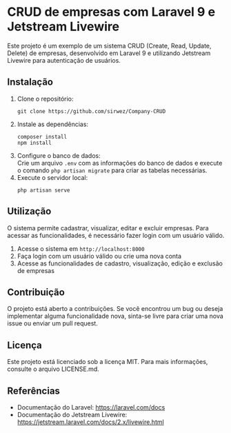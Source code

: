 <h1>CRUD de empresas com Laravel 9 e Jetstream Livewire</h1>
<p>Este projeto é um exemplo de um sistema CRUD (Create, Read, Update, Delete) de empresas, desenvolvido em Laravel 9 e utilizando Jetstream Livewire para autenticação de usuários.</p>
<h2>Instalação</h2>
<ol>
  <li>Clone o repositório:
    <pre><code>git clone https://github.com/sirwez/Company-CRUD</code></pre>
  </li>
  <li>Instale as dependências:
    <pre><code>composer install
npm install</code></pre>
  </li>
  <li>Configure o banco de dados:<br>
    Crie um arquivo <code>.env</code> com as informações do banco de dados e execute o comando <code>php artisan migrate</code> para criar as tabelas necessárias.
  </li>
  <li>Execute o servidor local:
    <pre><code>php artisan serve</code></pre>
  </li>
</ol>
<h2>Utilização</h2>
<p>O sistema permite cadastrar, visualizar, editar e excluir empresas. Para acessar as funcionalidades, é necessário fazer login com um usuário válido.</p>
<ol>
  <li>Acesse o sistema em <code>http://localhost:8000</code></li>
  <li>Faça login com um usuário válido ou crie uma nova conta</li>
  <li>Acesse as funcionalidades de cadastro, visualização, edição e exclusão de empresas</li>
</ol>
<h2>Contribuição</h2>
<p>O projeto está aberto a contribuições. Se você encontrou um bug ou deseja implementar alguma funcionalidade nova, sinta-se livre para criar uma nova issue ou enviar um pull request.</p>
<h2>Licença</h2>
<p>Este projeto está licenciado sob a licença MIT. Para mais informações, consulte o arquivo LICENSE.md.</p>
<h2>Referências</h2>
<ul>
  <li>Documentação do Laravel: <a href="https://laravel.com/docs">https://laravel.com/docs</a></li>
  <li>Documentação do Jetstream Livewire: <a href="https://jetstream.laravel.com/docs/2.x/livewire.html">https://jetstream.laravel.com/docs/2.x/livewire.html</a></li>
</ul>
